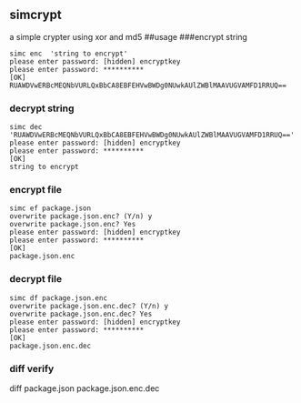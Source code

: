 ## simcrypt
a simple crypter using xor and md5
##usage
###encrypt string
```
simc enc  'string to encrypt'
please enter password: [hidden] encryptkey
please enter password: **********
[OK]
RUAWDVwERBcMEQNbVURLQxBbCA8EBFEHVwBWDg0NUwkAUlZWBlMAAVUGVAMFD1RRUQ==

```

### decrypt string
```
simc dec 'RUAWDVwERBcMEQNbVURLQxBbCA8EBFEHVwBWDg0NUwkAUlZWBlMAAVUGVAMFD1RRUQ=='
please enter password: [hidden] encryptkey
please enter password: **********
[OK]
string to encrypt
```

### encrypt file
```
simc ef package.json
overwrite package.json.enc? (Y/n) y
overwrite package.json.enc? Yes
please enter password: [hidden] encryptkey
please enter password: **********
[OK]
package.json.enc

```

### decrypt file
```
simc df package.json.enc
overwrite package.json.enc.dec? (Y/n) y
overwrite package.json.enc.dec? Yes
please enter password: [hidden] encryptkey
please enter password: **********
[OK]
package.json.enc.dec
```
### diff verify
diff package.json package.json.enc.dec

